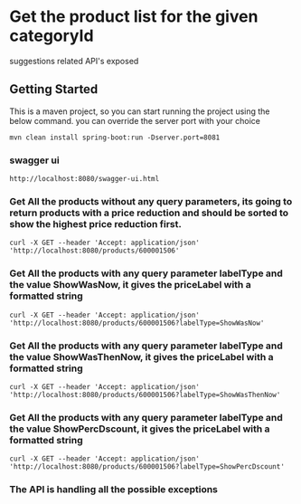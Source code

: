 # Get the product list for the given categoryId

suggestions related API's exposed

## Getting Started
This is a maven project, so you can start running the project using the below command. you can override the server port with your choice
```
mvn clean install spring-boot:run -Dserver.port=8081

```

### swagger ui
```
http://localhost:8080/swagger-ui.html
```



### Get All the products without any query parameters, its going to return products with a price reduction and should be sorted to show the highest price reduction first.
```
curl -X GET --header 'Accept: application/json' 'http://localhost:8080/products/600001506'
```

### Get All the products with  any query parameter labelType and the value ShowWasNow, it gives the priceLabel with a formatted string
```
curl -X GET --header 'Accept: application/json' 'http://localhost:8080/products/600001506?labelType=ShowWasNow'
```

### Get All the products with  any query parameter labelType and the value ShowWasThenNow, it gives the priceLabel with a formatted string
```
curl -X GET --header 'Accept: application/json' 'http://localhost:8080/products/600001506?labelType=ShowWasThenNow'
```

### Get All the products with  any query parameter labelType and the value ShowPercDscount, it gives the priceLabel with a formatted string
```
curl -X GET --header 'Accept: application/json' 'http://localhost:8080/products/600001506?labelType=ShowPercDscount'
```

### The API is handling all the possible exceptions
